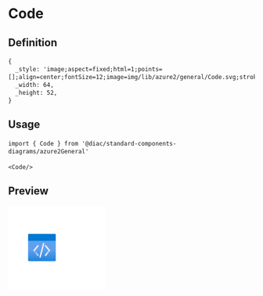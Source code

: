 # Code

## Definition

```
{
  _style: 'image;aspect=fixed;html=1;points=[];align=center;fontSize=12;image=img/lib/azure2/general/Code.svg;strokeColor=none;',
  _width: 64,
  _height: 52,
}
```

## Usage

```
import { Code } from '@diac/standard-components-diagrams/azure2General'

<Code/>
```

## Preview

<img src="./code.png" width="200"/>
